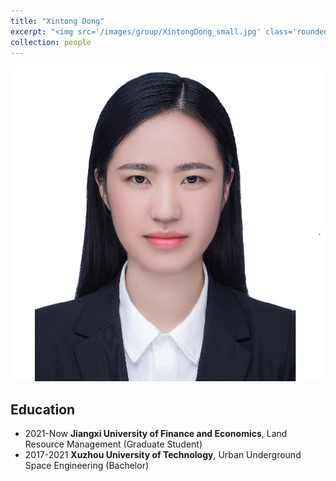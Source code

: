 ```yaml
---
title: "Xintong Dong"
excerpt: "<img src='/images/group/XintongDong_small.jpg' class='rounded-corners'><br/>Graduate Student (2021)"
collection: people
---
```

<img src='/images/group/XintongDong_small.jpg' class='rounded-corners'>

## Education
* 2021-Now **Jiangxi University of Finance and Economics**, Land Resource Management (Graduate Student)
* 2017-2021 **Xuzhou University of Technology**, Urban Underground Space Engineering (Bachelor)

